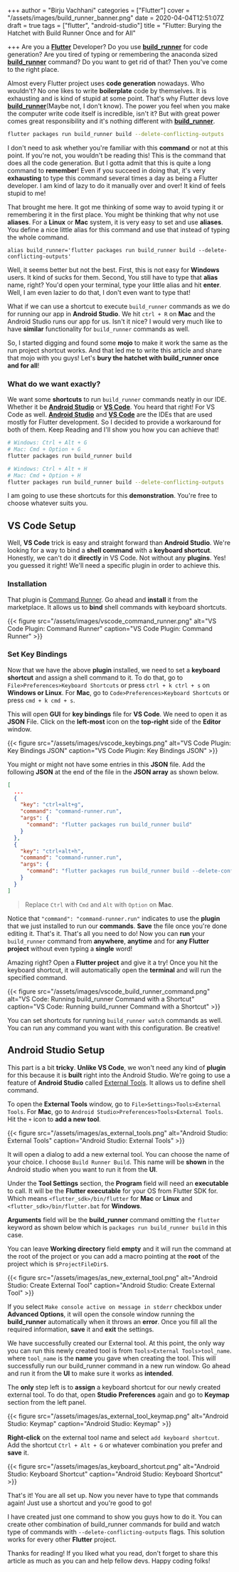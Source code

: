+++
author = "Birju Vachhani"
categories = ["Flutter"]
cover = "/assets/images/build_runner_banner.png"
date = 2020-04-04T12:51:07Z
draft = true
tags = ["flutter", "android-studio"]
title = "Flutter: Burying the Hatchet with Build Runner Once and for All"

+++
Are you a [**Flutter**](https://flutter.dev) Developer? Do you use [**build_runner**](https://pub.dev/packages/build_runner) for code generation? Are you tired of typing or remembering the anaconda sized [**build_runner**](https://pub.dev/packages/build_runner) command? Do you want to get rid of that? Then you've come to the right place.

Almost every Flutter project uses **code generation** nowadays. Who wouldn't? No one likes to write **boilerplate** code by themselves. It is exhausting and is kind of stupid at some point. That's why Flutter devs love [**build_runner**](https://pub.dev/packages/build_runner)(Maybe not, I don't know). The power you feel when you make the computer write code itself is incredible, isn't it? But with great power comes great responsibility and it's nothing different with [**build_runner**](https://pub.dev/packages/build_runner).

```bash
flutter packages run build_runner build --delete-conflicting-outputs
```

I don't need to ask whether you're familiar with this **command** or not at this point. If you're not, you wouldn't be reading this! This is the command that does all the code generation. But I gotta admit that this is quite a long command to **remember**! Even if you succeed in doing that, it's very **exhausting** to type this command several times a day as being a Flutter developer. I am kind of lazy to do it manually over and over! It kind of feels stupid to me!

That brought me here. It got me thinking of some way to avoid typing it or remembering it in the first place. You might be thinking that why not use **aliases**. For a **Linux** or **Mac** system, it is very easy to set and use **aliases**. You define a nice little alias for this command and use that instead of typing the whole command.

```shell
alias build_runner='flutter packages run build_runner build --delete-conflicting-outputs'
```

Well, it seems better but not the best. First, this is not easy for **Windows** users. It kind of sucks for them. Second, You still have to type that **alias** name, right? You'd open your terminal, type your little alias and hit **enter**. Well, I am even lazier to do that, I don't even want to type that!

What if we can use a shortcut to execute `build_runner` commands as we do for running our app in **Android Studio**. We hit `ctrl + R` on **Mac** and the Android Studio runs our app for us. Isn't it nice? I would very much like to have **similar** functionality for `build_runner` commands as well.

So, I started digging and found some **mojo** to make it work the same as the run project shortcut works. And that led me to write this article and share that mojo with you guys! Let's **bury the hatchet with build_runner once and for all**!

### What do we want exactly?

We want some **shortcuts** to run `build_runner` commands neatly in our IDE. Whether it be [**Android Studio**](https://developer.android.com/studio) or [**VS Code**](https://code.visualstudio.com/). You heard that right! For VS Code as well. [**Android Studio**](https://developer.android.com/studio) and [**VS Code**](https://code.visualstudio.com/) are the IDEs that are used mostly for Flutter development. So I decided to provide a workaround for both of them. Keep Reading and I'll show you how you can achieve that!

```bash
# Windows: Ctrl + Alt + G
# Mac: Cmd + Option + G
flutter packages run build_runner build
```

```bash
# Windows: Ctrl + Alt + H
# Mac: Cmd + Option + H
flutter packages run build_runner build --delete-conflicting-outputs
```

I am going to use these shortcuts for this **demonstration**. You're free to choose whatever suits you.

## VS Code Setup

Well, **VS Code** trick is easy and straight forward than **Android Studio**. We're looking for a way to bind a **shell command** with a **keyboard shortcut**. Honestly, we can't do it **directly** in VS Code. Not without any **plugins**. Yes! you guessed it right! We'll need a specific plugin in order to achieve this.

### Installation

That plugin is [Command Runner](https://marketplace.visualstudio.com/items?itemName=edonet.vscode-command-runner "Command Runner"). Go ahead and **install** it from the marketplace. It allows us to **bind** shell commands with keyboard shortcuts.

{{< figure src="/assets/images/vscode_command_runner.png" alt="VS Code Plugin: Command Runner" caption="VS Code Plugin: Command Runner" >}}

### Set Key Bindings

Now that we have the above **plugin** installed, we need to set a **keyboard shortcut** and assign a shell command to it. To do that, go to `File>Preferences>Keyboard Shortcuts` or press `ctrl + k ctrl + s` on **Windows or Linux**. For **Mac**, go to `Code>Preferences>Keyboard Shortcuts` or press `cmd + k cmd + s`.

This will open **GUI** for **key bindings** file for **VS Code**. We need to open it as **JSON** File. Click on the **left-most** icon on the **top-right** side of the **Editor** window.

{{< figure src="/assets/images/vscode_keybings.png" alt="VS Code Plugin: Key Bindings JSON" caption="VS Code Plugin: Key Bindings JSON" >}}

You might or might not have some entries in this **JSON** file. Add the following **JSON** at the end of the file in the **JSON array** as shown below.

```json
[
  ...
  {
    "key": "ctrl+alt+g",
    "command": "command-runner.run",
    "args": {
      "command": "flutter packages run build_runner build"
    }
  },
  {
    "key": "ctrl+alt+h",
    "command": "command-runner.run",
    "args": {
      "command": "flutter packages run build_runner build --delete-conflicting-outputs"
    }
  }
]
```

> Replace `Ctrl` with `Cmd` and `Alt` with `Option` on **Mac**.

Notice that `"command": "command-runner.run"` indicates to use the **plugin** that we just installed to run our **commands**. **Save** the file once you're done editing it. That's it. That's all you need to do! Now you can **run** your `build_runner` command from **anywhere**, **anytime** and for **any Flutter project** without even typing a **single** word!

Amazing right? Open a **Flutter project** and give it a try! Once you hit the keyboard shortcut, it will automatically open the **terminal** and will run the specified command.

{{< figure src="/assets/images/vscode_build_runner_command.png" alt="VS Code: Running build_runner Command with a Shortcut" caption="VS Code: Running build_runner Command with a Shortcut" >}}

You can set shortcuts for running `build_runner watch` commands as well. You can run any command you want with this configuration. Be creative!

## Android Studio Setup

This part is a bit **tricky**. **Unlike VS Code**, we won't need any kind of **plugin** for this because it is **built** right into the Android Studio. We're going to use a feature of **Android Studio** called [External Tools](https://www.jetbrains.com/help/idea/settings-tools-external-tools.html "External Tools"). It allows us to define shell command.

To open the **External Tools** window, go to `File>Settings>Tools>External Tools`. For **Mac**, go to `Android Studio>Preferences>Tools>External Tools`. Hit the `+` icon to **add a new tool**.

{{< figure src="/assets/images/as_external_tools.png" alt="Android Studio: External Tools" caption="Android Studio: External Tools" >}}

It will open a dialog to add a new external tool. You can choose the name of your choice. I choose `Build Runner Build`. This name will be **shown** in the Android studio when you want to run it from the **UI**.

Under the **Tool Settings** section, the **Program** field will need an **executable** to call. It will be the **Flutter executable** for your OS from Flutter SDK for. Which means `<flutter_sdk>/bin/flutter` for **Mac** or **Linux** and `<flutter_sdk>/bin/flutter.bat` for **Windows**.

**Arguments** field will be the **build_runner** command omitting the `flutter` keyword as shown below which is `packages run build_runner build` in this case.

You can leave **Working directory** field **empty** and it will run the command at the root of the project or you can add a macro pointing at the **root** of the project which is `$ProjectFileDir$`.

{{< figure src="/assets/images/as_new_external_tool.png" alt="Android Studio: Create External Tool" caption="Android Studio: Create External Tool" >}}

If you select `Make console active on message in stderr` checkbox under **Advanced Options**, it will open the console window running the **build_runner** automatically when it throws an **error**. Once you fill all the required information, **save** it and **exit** the settings.

We have successfully created our External tool. At this point, the only way you can run this newly created tool is from `Tools>External Tools>tool_name`. where `tool_name` is the **name** you gave when creating the tool. This will successfully run our build_runner command in a new run window. Go ahead and run it from the **UI** to make sure it works as **intended**.

The **only** step left is to **assign** a keyboard shortcut for our newly created external tool. To do that, open **Studio** **Preferences** again and go to **Keymap** section from the left panel.

{{< figure src="/assets/images/as_external_tool_keymap.png" alt="Android Studio: Keymap" caption="Android Studio: Keymap" >}}

**Right-click** on the external tool name and select `add keyboard shortcut`. Add the shortcut `Ctrl + Alt + G` or whatever combination you prefer and **save** it.

{{< figure src="/assets/images/as_keyboard_shortcut.png" alt="Android Studio: Keyboard Shortcut" caption="Android Studio: Keyboard Shortcut" >}}

That's it! You are all set up. Now you never have to type that commands again! Just use a shortcut and you're good to go!

I have created just one command to show you guys how to do it. You can create other combination of build_runner commands for build and watch type of commands with `--delete-conflicting-outputs` flags. This solution works for every other **Flutter** project.

Thanks for reading! If you liked what you read, don't forget to share this article as much as you can and help fellow devs. Happy coding folks!